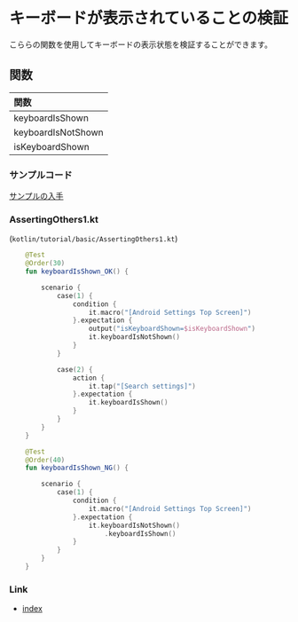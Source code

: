 # キーボードが表示されていることの検証

こららの関数を使用してキーボードの表示状態を検証することができます。

## 関数

| 関数                 |
|:-------------------|
| keyboardIsShown    |
| keyboardIsNotShown |
| isKeyboardShown    |

### サンプルコード

[サンプルの入手](../../../getting_samples_ja.md)

### AssertingOthers1.kt

(`kotlin/tutorial/basic/AssertingOthers1.kt`)

```kotlin
    @Test
    @Order(30)
    fun keyboardIsShown_OK() {

        scenario {
            case(1) {
                condition {
                    it.macro("[Android Settings Top Screen]")
                }.expectation {
                    output("isKeyboardShown=$isKeyboardShown")
                    it.keyboardIsNotShown()
                }
            }

            case(2) {
                action {
                    it.tap("[Search settings]")
                }.expectation {
                    it.keyboardIsShown()
                }
            }
        }
    }

    @Test
    @Order(40)
    fun keyboardIsShown_NG() {

        scenario {
            case(1) {
                condition {
                    it.macro("[Android Settings Top Screen]")
                }.expectation {
                    it.keyboardIsNotShown()
                        .keyboardIsShown()
                }
            }
        }
    }
```

### Link

- [index](../../../../index_ja.md)
